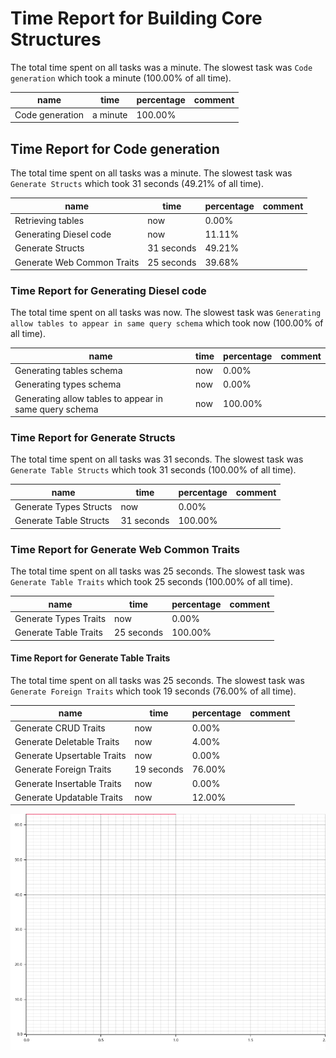 # Time Report for Building Core Structures

The total time spent on all tasks was a minute.
The slowest task was `Code generation` which took a minute (100.00% of all time).

| name            | time     | percentage | comment |
|-----------------|----------|------------|---------|
| Code generation | a minute | 100.00%    |         |

## Time Report for Code generation

The total time spent on all tasks was a minute.
The slowest task was `Generate Structs` which took 31 seconds (49.21% of all time).

| name                       | time       | percentage | comment |
|----------------------------|------------|------------|---------|
| Retrieving tables          | now        | 0.00%      |         |
| Generating Diesel code     | now        | 11.11%     |         |
| Generate Structs           | 31 seconds | 49.21%     |         |
| Generate Web Common Traits | 25 seconds | 39.68%     |         |

### Time Report for Generating Diesel code

The total time spent on all tasks was now.
The slowest task was `Generating allow tables to appear in same query schema` which took now (100.00% of all time).

| name                                                   | time | percentage | comment |
|--------------------------------------------------------|------|------------|---------|
| Generating tables schema                               | now  | 0.00%      |         |
| Generating types schema                                | now  | 0.00%      |         |
| Generating allow tables to appear in same query schema | now  | 100.00%    |         |

### Time Report for Generate Structs

The total time spent on all tasks was 31 seconds.
The slowest task was `Generate Table Structs` which took 31 seconds (100.00% of all time).

| name                   | time       | percentage | comment |
|------------------------|------------|------------|---------|
| Generate Types Structs | now        | 0.00%      |         |
| Generate Table Structs | 31 seconds | 100.00%    |         |

### Time Report for Generate Web Common Traits

The total time spent on all tasks was 25 seconds.
The slowest task was `Generate Table Traits` which took 25 seconds (100.00% of all time).

| name                  | time       | percentage | comment |
|-----------------------|------------|------------|---------|
| Generate Types Traits | now        | 0.00%      |         |
| Generate Table Traits | 25 seconds | 100.00%    |         |

#### Time Report for Generate Table Traits

The total time spent on all tasks was 25 seconds.
The slowest task was `Generate Foreign Traits` which took 19 seconds (76.00% of all time).

| name                       | time       | percentage | comment |
|----------------------------|------------|------------|---------|
| Generate CRUD Traits       | now        | 0.00%      |         |
| Generate Deletable Traits  | now        | 4.00%      |         |
| Generate Upsertable Traits | now        | 0.00%      |         |
| Generate Foreign Traits    | 19 seconds | 76.00%     |         |
| Generate Insertable Traits | now        | 0.00%      |         |
| Generate Updatable Traits  | now        | 12.00%     |         |

![Plot](time_requirements_report.png)
